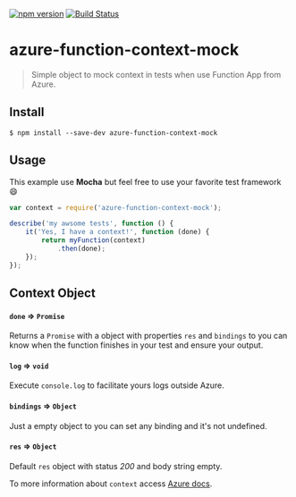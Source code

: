 [![npm version](https://badge.fury.io/js/azure-function-context-mock.svg)](https://badge.fury.io/js/azure-function-context-mock)
[![Build Status](https://travis-ci.org/limafelipe/azure-function-context-mock.svg?branch=master)](https://travis-ci.org/limafelipe/azure-function-context-mock)

# azure-function-context-mock

> Simple object to mock context in tests when use Function App from Azure.

## Install

```
$ npm install --save-dev azure-function-context-mock
```


## Usage

This example use **Mocha** but feel free to use your favorite test framework 😄

```js
var context = require('azure-function-context-mock');

describe('my awsome tests', function () {
    it('Yes, I have a context!', function (done) {
        return myFunction(context)
            .then(done);
    });
});

```

## Context Object
#### `done` => `Promise`
Returns a `Promise` with a object with properties `res` and `bindings` to you can know when the function finishes in your test and ensure your output.

#### `log` => `void`
Execute `console.log` to facilitate yours logs outside Azure.

#### `bindings` => `Object`
Just a empty object to you can set any binding and it's not undefined.

#### `res` => `Object`
Default `res` object with status *200* and body string empty.


To more information about `context` access [Azure docs](https://azure.microsoft.com/en-us/documentation/articles/functions-reference-node/).
